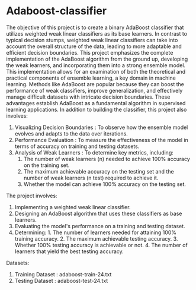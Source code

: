 # Adaboost-classifier
The objective of this project is to create a binary AdaBoost classifier that utilizes weighted weak linear classifiers as its base learners. In contrast to typical decision stumps, weighted weak linear classifiers can take into account the overall structure of the data, leading to more adaptable and efficient decision boundaries. This project emphasizes the complete implementation of the AdaBoost algorithm from the ground up, developing the weak learners, and incorporating them into a strong ensemble model. This implementation allows for an examination of both the theoretical and practical components of ensemble learning, a key domain in machine learning. Methods like AdaBoost are popular 
because they can boost the performance of weak classifiers, improve generalization, and effectively manage difficult datasets with intricate decision boundaries. These advantages establish AdaBoost as a fundamental algorithm in supervised learning applications. 
In addition to building the classifier, this project also involves: 
1. Visualizing Decision Boundaries  : To observe how the ensemble model evolves and adapts to the data over iterations.
2. Performance Evaluation  : To measure the effectiveness of the model in terms of accuracy on training and testing datasets.
3. Analysis of Weak Learners  : To determine key metrics, including:
   1. The number of weak learners (n) needed to achieve 100% accuracy on the training set.
   2. The maximum achievable accuracy on the testing set and the number of weak learners (n  test) required to achieve it.
   3. Whether the model can achieve 100% accuracy on the testing set.

The project involves: 
1. Implementing a weighted weak linear classifier.
2. Designing an AdaBoost algorithm that uses these classifiers as base learners.
3. Evaluating the model's performance on a training and testing dataset.
4. Determining: 
        1.  The number of learners needed for attaining 100% training accuracy. 
        2.  The maximum achievable testing accuracy. 
        3.  Whether 100% testing accuracy is achievable or not. 
        4.  The number of learners that yield the best testing accuracy. 

Datasets: 
1. Training Dataset  : adaboost-train-24.txt
2. Testing Dataset  : adaboost-test-24.txt
